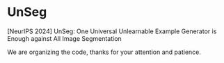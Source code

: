 # UnSeg
[NeurIPS 2024] UnSeg: One Universal Unlearnable Example Generator is Enough against All Image Segmentation

We are organizing the code, thanks for your attention and patience.
